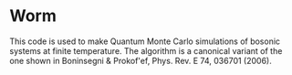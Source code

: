 # Worm

This code is used to make Quantum Monte Carlo simulations of bosonic systems at finite temperature. The algorithm is a canonical variant of the one shown in Boninsegni & Prokof'ef, Phys. Rev. E 74, 036701 (2006).
